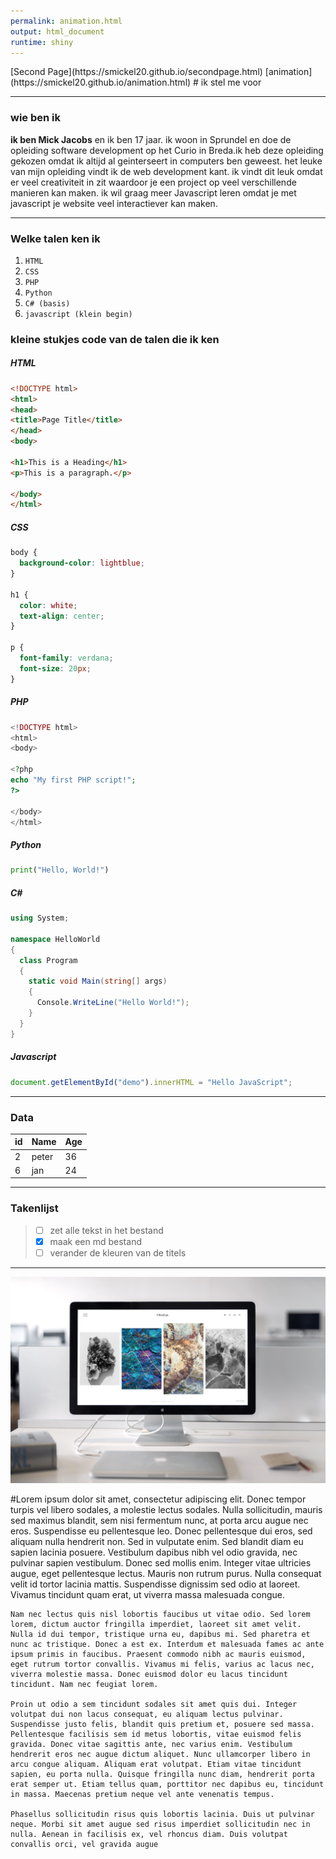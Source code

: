 ```yaml
---
permalink: animation.html
output: html_document
runtime: shiny
---
```

<script src="../js/script.js"></script>
<link rel="stylesheet" type="text/css" href="../css/style.css"/>
[Second Page](https://smickel20.github.io/secondpage.html)
[animation](https://smickel20.github.io/animation.html)
#  ik stel me voor


---
### wie ben ik

**ik ben Mick Jacobs** en ik ben 17 jaar. ik woon in Sprundel en doe de opleiding software development op het Curio in Breda.ik heb deze opleiding gekozen omdat ik altijd al geinterseert in computers ben geweest. het leuke van mijn opleiding vindt ik de web development kant. ik vindt dit leuk omdat er veel creativiteit in zit waardoor je een project op veel verschillende manieren kan maken. ik wil graag meer Javascript leren omdat je met javascript je website veel interactiever kan maken.

---

### Welke talen ken ik
1. `HTML`
2. `CSS`
3. `PHP`
4. `Python`
5. `C# (basis)`
6. `javascript (klein begin)`

### kleine stukjes code van de talen die ik ken

##### *HTML*

``` html
<!DOCTYPE html>
<html> 
<head>
<title>Page Title</title>
</head>
<body>

<h1>This is a Heading</h1>
<p>This is a paragraph.</p>

</body>
</html>
```
##### *CSS*
``` css
body {
  background-color: lightblue;
}

h1 {
  color: white;
  text-align: center;
}

p {
  font-family: verdana;
  font-size: 20px;
}
```

##### *PHP*
``` php
<!DOCTYPE html>
<html>
<body>

<?php
echo "My first PHP script!";
?>

</body>
</html>
```

##### *Python*
``` py
print("Hello, World!")
```

##### *C#*
```cs
using System;

namespace HelloWorld
{
  class Program
  {
    static void Main(string[] args)
    {
      Console.WriteLine("Hello World!");    
    }
  }
}
```

##### *Javascript*
``` javascript
document.getElementById("demo").innerHTML = "Hello JavaScript";
```

---
### Data

| id  | Name  | Age |
-----|-------|-----|
| 2   | peter | 36  |
| 6   | jan   | 24  |

---
### Takenlijst
>- [ ] zet alle tekst in het bestand
>- [x] maak een md bestand
>- [ ] verander de kleuren van de titels
---


<div id="imgs">
   <div id="img_1"><img src="assets/img/img1.jpg" id="myimg"></div>
</div>

#Lorem ipsum dolor sit amet, consectetur adipiscing elit. Donec tempor turpis vel libero sodales, a molestie lectus sodales. Nulla sollicitudin, mauris sed maximus blandit, sem nisi fermentum nunc, at porta arcu augue nec eros. Suspendisse eu pellentesque leo. Donec pellentesque dui eros, sed aliquam nulla hendrerit non. Sed in vulputate enim. Sed blandit diam eu sapien lacinia posuere. Vestibulum dapibus nibh vel odio gravida, nec pulvinar sapien vestibulum. Donec sed mollis enim. Integer vitae ultricies augue, eget pellentesque lectus. Mauris non rutrum purus. Nulla consequat velit id tortor lacinia mattis. Suspendisse dignissim sed odio at laoreet. Vivamus tincidunt quam erat, ut viverra massa malesuada congue.

    Nam nec lectus quis nisl lobortis faucibus ut vitae odio. Sed lorem lorem, dictum auctor fringilla imperdiet, laoreet sit amet velit. Nulla id dui tempor, tristique urna eu, dapibus mi. Sed pharetra et nunc ac tristique. Donec a est ex. Interdum et malesuada fames ac ante ipsum primis in faucibus. Praesent commodo nibh ac mauris euismod, eget rutrum tortor convallis. Vivamus mi felis, varius ac lacus nec, viverra molestie massa. Donec euismod dolor eu lacus tincidunt tincidunt. Nam nec feugiat lorem.

    Proin ut odio a sem tincidunt sodales sit amet quis dui. Integer volutpat dui non lacus consequat, eu aliquam lectus pulvinar. Suspendisse justo felis, blandit quis pretium et, posuere sed massa. Pellentesque facilisis sem id metus lobortis, vitae euismod felis gravida. Donec vitae sagittis ante, nec varius enim. Vestibulum hendrerit eros nec augue dictum aliquet. Nunc ullamcorper libero in arcu congue aliquam. Aliquam erat volutpat. Etiam vitae tincidunt sapien, eu porta nulla. Quisque fringilla nunc diam, hendrerit porta erat semper ut. Etiam tellus quam, porttitor nec dapibus eu, tincidunt in massa. Maecenas pretium neque vel ante venenatis tempus.

    Phasellus sollicitudin risus quis lobortis lacinia. Duis ut pulvinar neque. Morbi sit amet augue sed risus imperdiet sollicitudin nec in nulla. Aenean in facilisis ex, vel rhoncus diam. Duis volutpat convallis orci, vel gravida augue